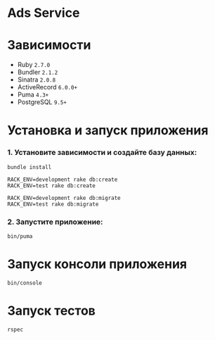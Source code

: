 # Ads Service


# Зависимости

- Ruby `2.7.0`
- Bundler `2.1.2`
- Sinatra `2.0.8`
- ActiveRecord `6.0.0+`
- Puma `4.3+`
- PostgreSQL `9.5+`

# Установка и запуск приложения

### 1. Установите зависимости и создайте базу данных:

```
bundle install

RACK_ENV=development rake db:create
RACK_ENV=test rake db:create

RACK_ENV=development rake db:migrate
RACK_ENV=test rake db:migrate
```

### 2. Запустите приложение:

```
bin/puma
```

# Запуск консоли приложения

```
bin/console
```

# Запуск тестов

```
rspec
```
